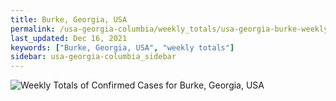 ```yaml
---
title: Burke, Georgia, USA
permalink: /usa-georgia-columbia/weekly_totals/usa-georgia-burke-weekly_totals.html
last_updated: Dec 16, 2021
keywords: ["Burke, Georgia, USA", "weekly totals"]
sidebar: usa-georgia-columbia_sidebar
---
```


![Weekly Totals of Confirmed Cases for Burke, Georgia, USA](/covid_tracker/images/graphs/usa-georgia-burke-weekly_totals_graph.png)
